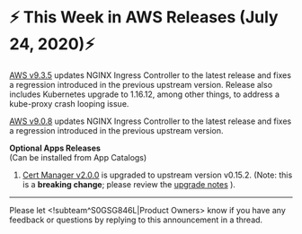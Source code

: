 # :zap: This Week in AWS Releases (July 24, 2020):zap:

[AWS v9.3.5](https://github.com/giantswarm/releases/tree/master/aws/v9.3.5) updates NGINX Ingress Controller to the latest release and fixes a regression introduced in the previous upstream version. Release also includes Kubernetes upgrade to 1.16.12, among other things, to address a kube-proxy crash looping issue.

[AWS v9.0.8](https://github.com/giantswarm/releases/tree/master/aws/v9.0.8) updates NGINX Ingress Controller to the latest release and fixes a regression introduced in the previous upstream version.

**Optional Apps Releases**  
(Can be installed from App Catalogs)

1. [Cert Manager v2.0.0](https://github.com/giantswarm/cert-manager-app/blob/master/CHANGELOG.md#v200-2020-07-21) is upgraded to upstream version v0.15.2. (Note: this is a **breaking change**; please review the [upgrade notes](https://github.com/giantswarm/cert-manager-app#upgrading-from-v090-giant-swarm-app-v108) ).

---
Please let <!subteam^S0GSG846L|Product Owners> know if you have any feedback or questions by replying to this announcement in a thread.
